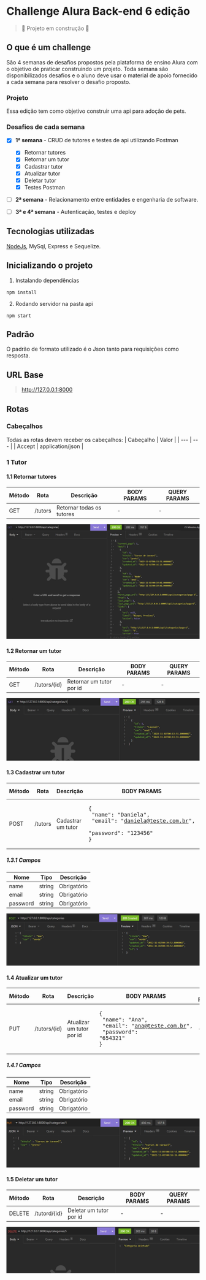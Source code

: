 # Challenge Alura Back-end 6 edição

> :construction: Projeto em construção :construction:

## O que é um challenge
São 4 semanas de desafios propostos pela plataforma de ensino Alura com o objetivo de praticar construindo um projeto. Toda semana são disponibilizados desafios e o aluno deve usar o material de apoio fornecido a cada semana para resolver o desafio proposto. 

### Projeto
Essa edição tem como objetivo construir uma api para adoção de pets. 

### Desafios de cada semana
- [X] <b>1ª semana</b> - CRUD de tutores e testes de api utilizando Postman
   - [X] Retornar tutores
   - [X] Retornar um tutor
   - [X] Cadastrar tutor
   - [X] Atualizar tutor
   - [X] Deletar tutor
   - [X] Testes Postman

- [ ] <b>2ª semana</b> - Relacionamento entre entidades e engenharia de software.

- [ ] <b>3ª e 4ª semana</b> - Autenticação, testes e deploy

## Tecnologias utilizadas
[NodeJs](https://laravel.com/), MySql, Express e Sequelize. 

## Inicializando o projeto

1) Instalando dependências
```
npm install
```

2) Rodando servidor na pasta api
```
npm start
```

## Padrão
O padrão de formato utilizado é o Json tanto para requisições como resposta.

## URL Base
 > http://127.0.0.1:8000

## Rotas

### Cabeçalhos
Todas as rotas devem receber os cabeçalhos:
| Cabeçalho | Valor | 
| --- | --- | 
| Accept | application/json |

### 1 Tutor
#### 1.1 Retornar tutores
| Método | Rota | Descrição | BODY PARAMS | QUERY PARAMS |
| --- | --- | --- | --- | --- |
|GET | /tutors | Retornar todas os tutores | - | - |

![Video](https://github.com/DaniPoletto/challenge-alura-back-end-5-laravel/blob/main/imagens_readme/get_categorias.jpg)

#### 1.2 Retornar um tutor
| Método | Rota | Descrição | BODY PARAMS | QUERY PARAMS |
| --- | --- | --- | --- | --- |
|GET | /tutors/{id} | Retornar um tutor por id | - | - |

![Video](https://github.com/DaniPoletto/challenge-alura-back-end-5-laravel/blob/main/imagens_readme/get_categoria.jpg)

#### 1.3 Cadastrar um tutor
| Método | Rota | Descrição | BODY PARAMS | QUERY PARAMS |
| --- | --- | --- | --- | --- |
|POST | /tutors | Cadastrar um tutor | <pre>{<br> "name": "Daniela",<br> "email": "daniela@teste.com.br",<br> "password": "123456"<br>}</pre> | - |

##### 1.3.1 Campos

| Nome | Tipo | Descrição | 
| --- | --- | --- | 
|name | string | Obrigatório | 
|email | string | Obrigatório | 
|password | string | Obrigatório | 

![Video](https://github.com/DaniPoletto/challenge-alura-back-end-5-laravel/blob/main/imagens_readme/post_categoria.jpg)

#### 1.4 Atualizar um tutor
| Método | Rota | Descrição | BODY PARAMS | QUERY PARAMS |
| --- | --- | --- | --- | --- |
|PUT | /tutors/{id} |Atualizar um tutor por id | <pre>{<br> "name": "Ana",<br> "email": "ana@teste.com.br",<br> "password": "654321"<br>}</pre> | - |

##### 1.4.1 Campos

| Nome | Tipo | Descrição | 
| --- | --- | --- | 
|name | string | Obrigatório | 
|email | string | Obrigatório | 
|password | string | Obrigatório | 

![Video](https://github.com/DaniPoletto/challenge-alura-back-end-5-laravel/blob/main/imagens_readme/update_categoria.jpg)

#### 1.5 Deletar um tutor
| Método | Rota | Descrição | BODY PARAMS | QUERY PARAMS |
| --- | --- | --- | --- | --- |
|DELETE | /tutord/{id} |Deletar um tutor por id | - | - |

![Video](https://github.com/DaniPoletto/challenge-alura-back-end-5-laravel/blob/main/imagens_readme/delete_categoria.jpg)
